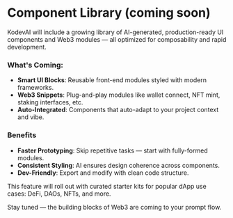# Component Library (coming soon)

KodevAI will include a growing library of AI-generated, production-ready UI components and Web3 modules — all optimized for composability and rapid development.

### What's Coming:

* **Smart UI Blocks**: Reusable front-end modules styled with modern frameworks.
* **Web3 Snippets**: Plug-and-play modules like wallet connect, NFT mint, staking interfaces, etc.
* **Auto-Integrated**: Components that auto-adapt to your project context and vibe.

### Benefits

* **Faster Prototyping**: Skip repetitive tasks — start with fully-formed modules.
* **Consistent Styling**: AI ensures design coherence across components.
* **Dev-Friendly**: Export and modify with clean code structure.

This feature will roll out with curated starter kits for popular dApp use cases: DeFi, DAOs, NFTs, and more.

Stay tuned — the building blocks of Web3 are coming to your prompt flow.
